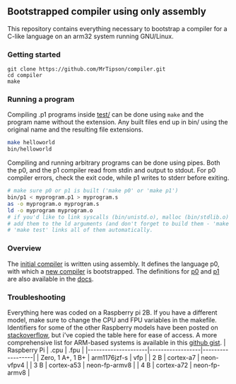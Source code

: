## Bootstrapped compiler using only assembly
This repository contains everything necessary to bootstrap a compiler for a C-like language on an arm32 system running GNU/Linux.

### Getting started
```
git clone https://github.com/MrTipson/compiler.git
cd compiler
make
```

### Running a program
Compiling .p1 programs inside [test/](https://github.com/MrTipson/compiler/tree/master/test) can be done using `make` and the program name without the extension. Any built files end up in bin/ using the original name and the resulting file extensions.
```sh
make helloworld
bin/helloworld
```
Compiling and running arbitrary programs can be done using pipes. Both the p0, and the p1 compiler read from stdin and output to stdout. For p0 compiler errors, check the exit code, while p1 writes to stderr before exiting.
```sh
# make sure p0 or p1 is built ('make p0' or 'make p1')
bin/p1 < myprogram.p1 > myprogram.s
as -o myprogram.o myprogram.s
ld -o myprogram myprogram.o
# if you'd like to link syscalls (bin/unistd.o), malloc (bin/stdlib.o) or stdio (bin/stdio.o),
# add them to the ld arguments (and don't forget to build them - 'make stdlib stdio unistd').
# 'make test' links all of them automatically.
```

### Overview
The [initial compiler](src/prev.s) is written using assembly. It defines the language p0, with which a [new compiler](src/prev.p0) is bootstrapped. The definitions for [p0](docs/helper.md) and [p1](docs/target.md) are also available in the [docs](docs/).

### Troubleshooting
Everything here was coded on a Raspberry pi 2B. If you have a different model, make sure to change the CPU and FPU variables in the makefile. Identifiers for some of the other Raspberry models have been posted on [stackoverflow](https://stackoverflow.com/a/64689072), but i've copied the table here for ease of access. A more comprehensive list for ARM-based systems is available in this [github gist](https://gist.github.com/fm4dd/c663217935dc17f0fc73c9c81b0aa845).
| Raspberry Pi        | .cpu             | .fpu             |
|---------------------|------------------|------------------|
| Zero, 1 A+, 1 B+    | arm1176jzf-s     | vfp              |
| 2 B                 | cortex-a7        | neon-vfpv4       |
| 3 B                 | cortex-a53       | neon-fp-armv8    |
| 4 B                 | cortex-a72       | neon-fp-armv8    |

